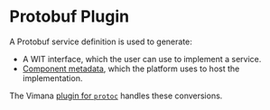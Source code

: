 # Protobuf Plugin

A Protobuf service definition is used to generate:

- A WIT interface,
  which the user can use to implement a service.
- [Component metadata](TODO),
  which the platform uses to host the implementation.

The Vimana [plugin for `protoc`] handles these conversions.

[plugin for `protoc`]: https://protobuf.dev/reference/other/#plugins
